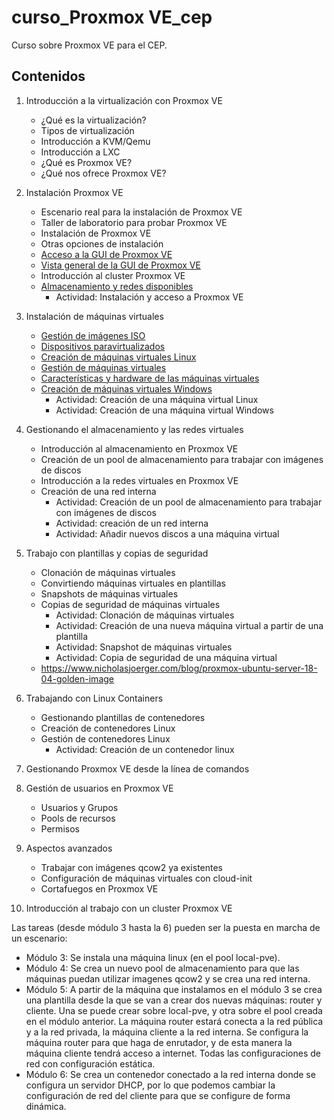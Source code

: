 # curso_Proxmox VE_cep
Curso sobre Proxmox VE para el CEP.

## Contenidos

1. Introducción a la virtualización con Proxmox VE
    * ¿Qué es la virtualización?
    * Tipos de virtualización
    * Introducción a KVM/Qemu
    * Introducción a LXC
    * ¿Qué es Proxmox VE?
    * ¿Qué nos ofrece Proxmox VE?

2. Instalación Proxmox VE
    * Escenario real para la instalación de Proxmox VE
    * Taller de laboratorio para probar Proxmox VE
    * Instalación de Proxmox VE
    * Otras opciones de instalación
    * [Acceso a la GUI de Proxmox VE](modulo2/acceso.md)
    * [Vista general de la GUI de Proxmox VE](modulo2/vista_general.md)
    * Introducción al cluster Proxmox VE 
    * [Almacenamiento y redes disponibles](modulo2/almacenamiento_redes.md)
        * Actividad: Instalación y acceso a Proxmox VE

3. Instalación de máquinas virtuales
    * [Gestión de imágenes ISO](modulo3/iso.md)
    * [Dispositivos paravirtualizados](modulo3/paravirtualizados.md)
    * [Creación de máquinas virtuales Linux](modulo3/creacion_linux.md)
    * [Gestión de máquinas virtuales](modulo3/gestion.md)
    * [Características y hardware de las máquinas virtuales](modulo3/caracteristicas.md)
    * [Creación de máquinas virtuales Windows](modulo3/creacion_windows.md)
        * Actividad: Creación de una máquina virtual Linux
        * Actividad: Creación de una máquina virtual Windows

4. Gestionando el almacenamiento y las redes virtuales
    * Introducción al almacenamiento en Proxmox VE
    * Creación de un pool de almacenamiento para trabajar con imágenes de discos
    * Introducción a la redes virtuales en Proxmox VE
    * Creación de una red interna
        * Actividad: Creación de un pool de almacenamiento para trabajar con imágenes de discos
        * Actividad: creación de un red interna
        * Actividad: Añadir nuevos discos a una máquina virtual

5. Trabajo con plantillas y copias de seguridad
    * Clonación de máquinas virtuales
    * Convirtiendo máquinas virtuales en plantillas
    * Snapshots de máquinas virtuales
    * Copias de seguridad de máquinas virtuales
        * Actividad: Clonación de máquinas virtuales
        * Actividad: Creación de una nueva máquina virtual a partir de una plantilla
        * Actividad: Snapshot de máquinas virtuales
        * Actividad: Copia de seguridad de una máquina virtual
    * https://www.nicholasjoerger.com/blog/proxmox-ubuntu-server-18-04-golden-image

6. Trabajando con Linux Containers
    * Gestionando plantillas de contenedores
    * Creación de contenedores Linux
    * Gestión de contenedores Linux
        * Actividad: Creación de un contenedor linux

7. Gestionando Proxmox VE desde la línea de comandos

8. Gestión de usuarios en Proxmox VE
    * Usuarios y Grupos
    * Pools de recursos
    * Permisos

9. Aspectos avanzados

    * Trabajar con imágenes qcow2 ya existentes
    * Configuración de máquinas virtuales con cloud-init
    * Cortafuegos en Proxmox VE
    

10. Introducción al trabajo con un cluster Proxmox VE

Las tareas (desde módulo 3 hasta la 6) pueden ser la puesta en marcha de un escenario:

* Módulo 3: Se instala una máquina linux (en el pool local-pve).
* Módulo 4: Se crea un nuevo pool de almacenamiento para que las máquinas puedan utilizar imagenes qcow2 y se crea una red interna.
* Módulo 5: A partir de la máquina que instalamos en el módulo 3 se crea una plantilla desde la que se van a crear dos nuevas máquinas: router y cliente. Una se puede crear sobre local-pve, y otra sobre el pool creada en el módulo anterior. La máquina router estará conecta a la red pública y a la red privada, la máquina cliente a la red interna. Se configura la máquina router para que haga de enrutador, y de esta manera la máquina cliente tendrá acceso a internet. Todas las configuraciones de red con configuración estática.
* Módulo 6: Se crea un contenedor conectado a la red interna donde se configura un servidor DHCP, por lo que podemos cambiar la configuración de red del cliente para que se configure de forma dinámica.
